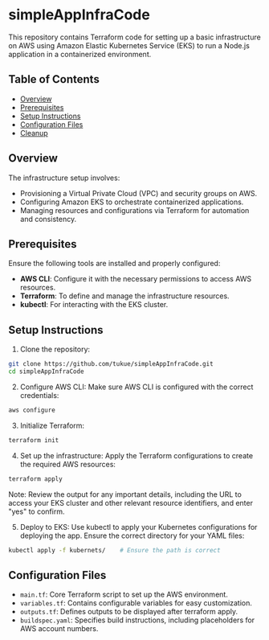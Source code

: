 # simpleAppInfraCode

This repository contains Terraform code for setting up a basic infrastructure on AWS using Amazon Elastic Kubernetes Service (EKS) to run a Node.js application in a containerized environment.

## Table of Contents
- [Overview](#overview)
- [Prerequisites](#prerequisites)
- [Setup Instructions](#setup-instructions)
- [Configuration Files](#configuration-files)
- [Cleanup](#cleanup)

## Overview

The infrastructure setup involves:

+ Provisioning a Virtual Private Cloud (VPC) and security groups on AWS.
+ Configuring Amazon EKS to orchestrate containerized applications.
+ Managing resources and configurations via Terraform for automation and consistency.

## Prerequisites

Ensure the following tools are installed and properly configured:

+ **AWS CLI**: Configure it with the necessary permissions to access AWS resources.
+ **Terraform**: To define and manage the infrastructure resources.
+ **kubectl**: For interacting with the EKS cluster.

## Setup Instructions

1. Clone the repository:

```bash
git clone https://github.com/tukue/simpleAppInfraCode.git
cd simpleAppInfraCode
```


2. Configure AWS CLI: Make sure AWS CLI is configured with the correct credentials:

```bash
aws configure
```
3. Initialize Terraform:

```bash
terraform init
```

4. Set up the infrastructure: Apply the Terraform configurations to create the required AWS resources:

```bash
terraform apply
```

Note: Review the output for any important details, including the URL to access your EKS cluster and other relevant resource identifiers, and enter "yes" to confirm.



5. Deploy to EKS: Use kubectl to apply your Kubernetes configurations for deploying the app. Ensure the correct directory for your YAML files:

```bash
kubectl apply -f kubernets/    # Ensure the path is correct
```

## Configuration Files

+ `main.tf`: Core Terraform script to set up the AWS environment.
+ `variables.tf`: Contains configurable variables for easy customization.
+ `outputs.tf`: Defines outputs to be displayed after terraform apply.
+ `buildspec.yaml`: Specifies build instructions, including placeholders for AWS account numbers.




